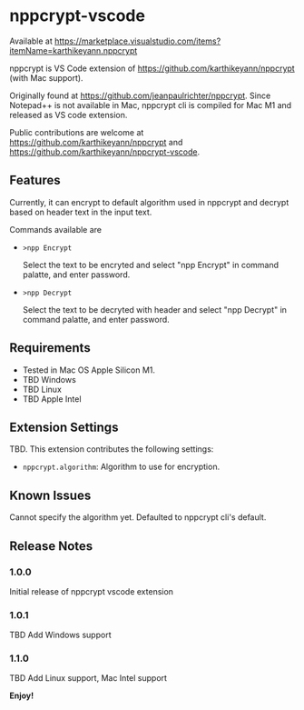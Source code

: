 # nppcrypt-vscode 
Available at https://marketplace.visualstudio.com/items?itemName=karthikeyann.nppcrypt

nppcrypt is VS Code extension of https://github.com/karthikeyann/nppcrypt (with Mac support).

Originally found at https://github.com/jeanpaulrichter/nppcrypt. Since Notepad++ is not available in Mac, nppcrypt cli is compiled for Mac M1 and released as VS code extension.

Public contributions are welcome at https://github.com/karthikeyann/nppcrypt and https://github.com/karthikeyann/nppcrypt-vscode.

## Features

Currently, it can encrypt to default algorithm used in nppcrypt and decrypt based on header text in the input text.

Commands available are
- `>npp Encrypt`

  Select the text to be encryted and select "npp Encrypt" in command palatte, and enter password.
- `>npp Decrypt`

  Select the text to be decryted with header and select "npp Decrypt" in command palatte, and enter password.

## Requirements

- Tested in Mac OS Apple Silicon M1.
- TBD Windows
- TBD Linux
- TBD Apple Intel

## Extension Settings

TBD. This extension contributes the following settings:

* `nppcrypt.algorithm`: Algorithm to use for encryption.

## Known Issues

Cannot specify the algorithm yet. Defaulted to nppcrypt cli's default.

## Release Notes

### 1.0.0

Initial release of nppcrypt vscode extension

### 1.0.1

TBD Add Windows support

### 1.1.0

TBD Add Linux support, Mac Intel support

**Enjoy!**
